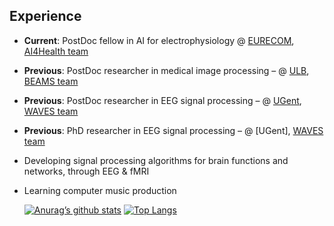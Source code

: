 

## Experience
- **Current**: PostDoc fellow in AI for electrophysiology @ [EURECOM](https://www.eurecom.fr/en), [AI4Health team](https://github.com/robustml-eurecom)
- **Previous**: PostDoc researcher in medical image processing – @ [ULB](https://www.ulb.be/en/ulb-homepage), [BEAMS team](https://beams.polytech.ulb.be/)
- **Previous**: PostDoc researcher in EEG signal processing  – @ [UGent](https://www.ugent.be/en), [WAVES team](https://www.waves.intec.ugent.be/)
- **Previous**: PhD researcher in EEG signal processing  – @ [UGent], [WAVES team](https://www.waves.intec.ugent.be/)

- Developing signal processing algorithms for brain functions and networks, through EEG & fMRI
- Learning computer music production

  [![Anurag’s github stats](https://github-readme-stats.vercel.app/api?username=ehsaneqlimi)](https://github.com/ehsaneqlimi)
  [![Top Langs](https://github-readme-stats.vercel.app/api/top-langs/?username=ehsaneqlimi&layout=compact)](https://github.com/ehsaneqlimi)
<!--
**EhsanEqlimi/EhsanEqlimi** is a ✨ _special_ ✨ repository because its `README.md` (this file) appears on your GitHub profile.

Here are some ideas to get you started:

- 🔭 I’m currently working on neural signal processing (EEG)
- 🌱 I’m currently learning computer music production
- 👯 I’m looking to collaborate on brain data analysis (EEG, MEG, and fMRI)
- 🤔 I’m looking for help with computer music production
- 💬 Ask me about ...
- 📫 How to reach me: ...
- 😄 Pronouns: Fox
- ⚡ Fun fact: ...
[![Top Langs](https://github-readme-stats.vercel.app/api/top-langs/?username=ehsaneqlimi&layout=compact)](https://github.com/ehsaneqlimi)
-->
